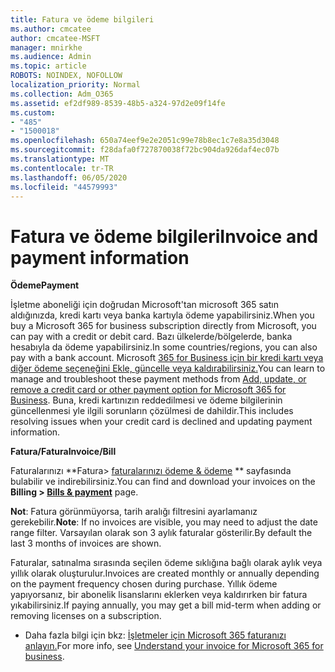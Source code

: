 ```yaml
---
title: Fatura ve ödeme bilgileri
ms.author: cmcatee
author: cmcatee-MSFT
manager: mnirkhe
ms.audience: Admin
ms.topic: article
ROBOTS: NOINDEX, NOFOLLOW
localization_priority: Normal
ms.collection: Adm_O365
ms.assetid: ef2df989-8539-48b5-a324-97d2e09f14fe
ms.custom:
- "485"
- "1500018"
ms.openlocfilehash: 650a74eef9e2e2051c99e78b8ec1c7e8a35d3048
ms.sourcegitcommit: f28dafa0f727870038f72bc904da926daf4ec07b
ms.translationtype: MT
ms.contentlocale: tr-TR
ms.lasthandoff: 06/05/2020
ms.locfileid: "44579993"
---
```

# <a name="invoice-and-payment-information"></a><span data-ttu-id="1ff28-102">Fatura ve ödeme bilgileri</span><span class="sxs-lookup"><span data-stu-id="1ff28-102">Invoice and payment information</span></span>

<span data-ttu-id="1ff28-103">**Ödeme**</span><span class="sxs-lookup"><span data-stu-id="1ff28-103">**Payment**</span></span>

<span data-ttu-id="1ff28-104">İşletme aboneliği için doğrudan Microsoft'tan microsoft 365 satın aldığınızda, kredi kartı veya banka kartıyla ödeme yapabilirsiniz.</span><span class="sxs-lookup"><span data-stu-id="1ff28-104">When you buy a Microsoft 365 for business subscription directly from Microsoft, you can pay with a credit or debit card.</span></span>  <span data-ttu-id="1ff28-105">Bazı ülkelerde/bölgelerde, banka hesabıyla da ödeme yapabilirsiniz.</span><span class="sxs-lookup"><span data-stu-id="1ff28-105">In some countries/regions, you can also pay with a bank account.</span></span>  <span data-ttu-id="1ff28-106">Microsoft [365 for Business için bir kredi kartı veya diğer ödeme seçeneğini Ekle, güncelle veya kaldırabilirsiniz.](https://go.microsoft.com/fwlink/?linkid=2118133)</span><span class="sxs-lookup"><span data-stu-id="1ff28-106">You can learn to manage and troubleshoot these payment methods from [Add, update, or remove a credit card or other payment option for Microsoft 365 for Business](https://go.microsoft.com/fwlink/?linkid=2118133).</span></span>  <span data-ttu-id="1ff28-107">Buna, kredi kartınızın reddedilmesi ve ödeme bilgilerinin güncellenmesi yle ilgili sorunların çözülmesi de dahildir.</span><span class="sxs-lookup"><span data-stu-id="1ff28-107">This includes resolving issues when your credit card is declined and updating payment information.</span></span>

<span data-ttu-id="1ff28-108">**Fatura/Fatura**</span><span class="sxs-lookup"><span data-stu-id="1ff28-108">**Invoice/Bill**</span></span>

<span data-ttu-id="1ff28-109">Faturalarınızı \*\*Fatura> [faturalarınızı ödeme & ödeme](https://go.microsoft.com/fwlink/p/?linkid=848039) \*\* sayfasında bulabilir ve indirebilirsiniz.</span><span class="sxs-lookup"><span data-stu-id="1ff28-109">You can find and download your invoices on the **Billing > [Bills & payment](https://go.microsoft.com/fwlink/p/?linkid=848039)** page.</span></span>  

<span data-ttu-id="1ff28-110">**Not**: Fatura görünmüyorsa, tarih aralığı filtresini ayarlamanız gerekebilir.</span><span class="sxs-lookup"><span data-stu-id="1ff28-110">**Note**: If no invoices are visible, you may need to adjust the date range filter.</span></span>  <span data-ttu-id="1ff28-111">Varsayılan olarak son 3 aylık faturalar gösterilir.</span><span class="sxs-lookup"><span data-stu-id="1ff28-111">By default the last 3 months of invoices are shown.</span></span>

<span data-ttu-id="1ff28-112">Faturalar, satınalma sırasında seçilen ödeme sıklığına bağlı olarak aylık veya yıllık olarak oluşturulur.</span><span class="sxs-lookup"><span data-stu-id="1ff28-112">Invoices are created monthly or annually depending on the payment frequency chosen during purchase.</span></span>  <span data-ttu-id="1ff28-113">Yıllık ödeme yapıyorsanız, bir abonelik lisanslarını eklerken veya kaldırırken bir fatura yıkabilirsiniz.</span><span class="sxs-lookup"><span data-stu-id="1ff28-113">If paying annually, you may get a bill mid-term when adding or removing licenses on a subscription.</span></span>
 
- <span data-ttu-id="1ff28-114">Daha fazla bilgi için bkz: [İşletmeler için Microsoft 365 faturanızı anlayın.](https://go.microsoft.com/fwlink/?linkid=2119101)</span><span class="sxs-lookup"><span data-stu-id="1ff28-114">For more info, see [Understand your invoice for Microsoft 365 for business](https://go.microsoft.com/fwlink/?linkid=2119101).</span></span>

